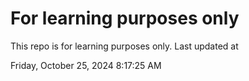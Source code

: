 # For learning purposes only
This repo is for learning purposes only.
Last updated at

Friday, October 25, 2024 8:17:25 AM

